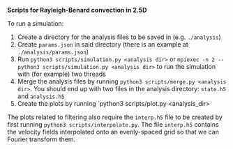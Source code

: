 **Scripts for Rayleigh-Benard convection in 2.5D**

To run a simulation:
1. Create a directory for the analysis files to be saved in (e.g. `./analysis`)
2. Create `params.json` in said directory (there is an example at `./analysis/params.json`)
3. Run `python3 scripts/simulation.py <analysis dir>` or `mpiexec -n 2 -- python3 scripts/simulation.py <analysis dir>` to run the simulation with (for example) two threads
4. Merge the analysis files by running `python3 scripts/merge.py <analysis dir>`. You should end up with two files in the analysis directory: `state.h5` and `analysis.h5`
5. Create the plots by running `python3 scripts/plot.py <analysis_dir>

The plots related to filtering also require the `interp.h5` file to be created by first running `python3 scripts/interpolate.py`.
The file `interp.h5` contains the velocity fields interpolated onto an evenly-spaced grid so that we can Fourier transform them.
